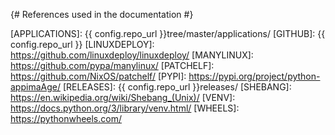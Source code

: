 {# References used in the documentation #}

[APPIMAGE]: https://appimage.org/
[APPIMAGETOOL]: https://appimage.github.io/appimagetool/
[APPLICATIONS]: {{ config.repo_url }}tree/master/applications/
[GITHUB]: {{ config.repo_url }}
[LINUXDEPLOY]: https://github.com/linuxdeploy/linuxdeploy/
[MANYLINUX]: https://github.com/pypa/manylinux/
[PATCHELF]: https://github.com/NixOS/patchelf/
[PYPI]: https://pypi.org/project/python-appimaAge/
[RELEASES]: {{ config.repo_url }}releases/
[SHEBANG]: https://en.wikipedia.org/wiki/Shebang_(Unix)/
[VENV]: https://docs.python.org/3/library/venv.html/
[WHEELS]: https://pythonwheels.com/
